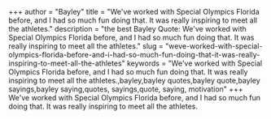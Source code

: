 +++
author = "Bayley"
title = "We've worked with Special Olympics Florida before, and I had so much fun doing that. It was really inspiring to meet all the athletes."
description = "the best Bayley Quote: We've worked with Special Olympics Florida before, and I had so much fun doing that. It was really inspiring to meet all the athletes."
slug = "weve-worked-with-special-olympics-florida-before-and-i-had-so-much-fun-doing-that-it-was-really-inspiring-to-meet-all-the-athletes"
keywords = "We've worked with Special Olympics Florida before, and I had so much fun doing that. It was really inspiring to meet all the athletes.,bayley,bayley quotes,bayley quote,bayley sayings,bayley saying,quotes, sayings,quote, saying, motivation"
+++
We've worked with Special Olympics Florida before, and I had so much fun doing that. It was really inspiring to meet all the athletes.
